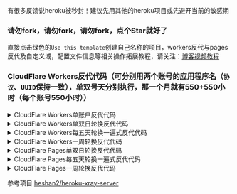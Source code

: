 有很多反馈说heroku被秒封！建议先用其他的heroku项目或先避开当前的敏感期

### 请勿fork，请勿fork，请勿fork，点个Star就好了

直接点击绿色的`Use this template`创建自己名称的项目，workers反代与pages反代及自定义域，配置文件信息等相关操作拓展教程，请关注：[博客视频教程](https://ygkkk.blogspot.com/2022/05/heroku-cloudflare-workers-pages.html)

### CloudFlare Workers反代代码（可分别用两个账号的应用程序名（`协议`、`UUID`保持一致），单双号天分别执行，那一个月就有550+550小时（每个账号550小时））
<details>
<summary>CloudFlare Workers单账户反代代码</summary>

```js
addEventListener(
    "fetch",event => {
        let url=new URL(event.request.url);
        url.hostname="appname.herokuapp.com";
        let request=new Request(url,event.request);
        event. respondWith(
            fetch(request)
        )
    }
)
```
</details>

<details>
<summary>CloudFlare Workers单双日轮换反代代码</summary>

```js
const SingleDay = 'app0.herokuapp.com'
const DoubleDay = 'app1.herokuapp.com'
addEventListener(
    "fetch",event => {
    
        let nd = new Date();
        if (nd.getDate()%2) {
            host = SingleDay
        } else {
            host = DoubleDay
        }
        
        let url=new URL(event.request.url);
        url.hostname=host;
        let request=new Request(url,event.request);
        event. respondWith(
            fetch(request)
        )
    }
)
```
</details>

<details>
<summary>CloudFlare Workers每五天轮换一遍式反代代码</summary>

```js
const Day0 = 'app0.herokuapp.com'
const Day1 = 'app1.herokuapp.com'
const Day2 = 'app2.herokuapp.com'
const Day3 = 'app3.herokuapp.com'
const Day4 = 'app4.herokuapp.com'
addEventListener(
    "fetch",event => {
    
        let nd = new Date();
        let day = nd.getDate() % 5;
        if (day === 0) {
            host = Day0
        } else if (day === 1) {
            host = Day1
        } else if (day === 2) {
            host = Day2
        } else if (day === 3){
            host = Day3
        } else if (day === 4){
            host = Day4
        } else {
            host = Day1
        }
        
        let url=new URL(event.request.url);
        url.hostname=host;
        let request=new Request(url,event.request);
        event. respondWith(
            fetch(request)
        )
    }
)
```
</details>

<details>
<summary>CloudFlare Workers一周轮换反代代码</summary>

```js
const Day0 = 'app0.herokuapp.com'
const Day1 = 'app1.herokuapp.com'
const Day2 = 'app2.herokuapp.com'
const Day3 = 'app3.herokuapp.com'
const Day4 = 'app4.herokuapp.com'
const Day5 = 'app5.herokuapp.com'
const Day6 = 'app6.herokuapp.com'
addEventListener(
    "fetch",event => {
    
        let nd = new Date();
        let day = nd.getDay();
        if (day === 0) {
            host = Day0
        } else if (day === 1) {
            host = Day1
        } else if (day === 2) {
            host = Day2
        } else if (day === 3){
            host = Day3
        } else if (day === 4) {
            host = Day4
        } else if (day === 5) {
            host = Day5
        } else if (day === 6) {
            host = Day6
        } else {
            host = Day1
        }
        
        let url=new URL(event.request.url);
        url.hostname=host;
        let request=new Request(url,event.request);
        event. respondWith(
            fetch(request)
        )
    }
)
```
</details>

<details>

<summary>CloudFlare Pages单双日轮换反代代码</summary>

```js

export default {
    async fetch(request, env) {
      const SingleDay = 'app0.example.com'
      const DoubleDay = 'app1.example.com'
      let host = ''
      let nd = new Date();
      if (nd.getDate()%2) {
          host = SingleDay
      } else {
          host = DoubleDay
      }
      let url = new URL(request.url);
      if (url.pathname.startsWith('/')) {
        url.hostname=host;
        let new_request=new Request(url,request);
        return fetch(new_request);
      }
      // Otherwise, serve the static assets.
      return env.ASSETS.fetch(request);
    }
  };

```

</details>

<details>

<summary>CloudFlare Pages每五天轮换一遍式反代代码</summary>

```js

export default {
    async fetch(request, env) {
      const Day0 = 'app0.example.com'
      const Day1 = 'app1.example.com'
      const Day2 = 'app2.example.com'
      const Day3 = 'app3.example.com'
      const Day4 = 'app4.example.com'
      let host = ''
      let nd = new Date();
        let day = nd.getDate() % 5;
        if (day === 0) {
            host = Day0
        } else if (day === 1) {
            host = Day1
        } else if (day === 2) {
            host = Day2
        } else if (day === 3){
            host = Day3
        } else if (day === 4){
            host = Day4
        } else {
            host = Day1
        }

      let url = new URL(request.url);
      if (url.pathname.startsWith('/')) {
        url.hostname=host;
        let new_request=new Request(url,request);
        return fetch(new_request);
      }
      // Otherwise, serve the static assets.
      return env.ASSETS.fetch(request);
    }
  };

```

</details>

<details>

<summary>CloudFlare Pages一周轮换反代代码</summary>

```js


export default {
    async fetch(request, env) {
      const Day0 = 'app0.example.com'
      const Day1 = 'app1.example.com'
      const Day2 = 'app2.example.com'
      const Day3 = 'app3.example.com'
      const Day4 = 'app4.example.com'
      const Day5 = 'app5.example.com'
      const Day6 = 'app6.example.com'
      let host = ''
      let nd = new Date();
        let day = nd.getDay();
        if (day === 0) {
            host = Day0
        } else if (day === 1) {
            host = Day1
        } else if (day === 2) {
            host = Day2
        } else if (day === 3){
            host = Day3
        } else if (day === 4) {
            host = Day4
        } else if (day === 5) {
            host = Day5
        } else if (day === 6) {
            host = Day6
        } else {
            host = Day1
        }

      let url = new URL(request.url);
      if (url.pathname.startsWith('/')) {
        url.hostname=host;
        let new_request=new Request(url,request);
        return fetch(new_request);
      }
      // Otherwise, serve the static assets.
      return env.ASSETS.fetch(request);
    }
  };
```

</details>


参考项目
[heshan2/heroku-xray-server](https://github.com/heshan2/heroku-xray-server)
